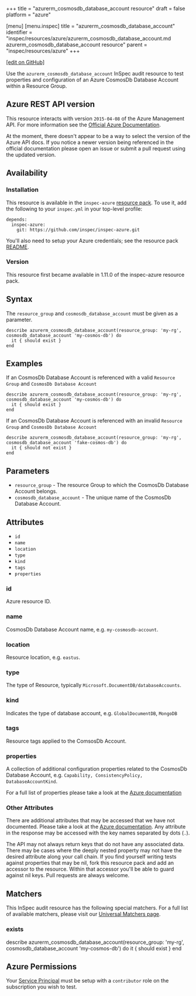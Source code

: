 +++
title = "azurerm_cosmosdb_database_account resource"
draft = false
platform = "azure"

[menu]
  [menu.inspec]
    title = "azurerm_cosmosdb_database_account"
    identifier = "inspec/resources/azure/azurerm_cosmosdb_database_account.md azurerm_cosmosdb_database_account resource"
    parent = "inspec/resources/azure"
+++

[\[edit on GitHub\]](https://github.com/inspec/inspec/blob/master/docs-chef-io/content/inspec/resources/azurerm_cosmosdb_database_account.md)

Use the `azurerm_cosmosdb_database_account` InSpec audit resource to test properties and configuration of
an Azure CosmosDb Database Account within a Resource Group.

## Azure REST API version

This resource interacts with version `2015-04-08` of the Azure Management API. For more
information see the [Official Azure Documentation](https://docs.microsoft.com/en-us/rest/api/cosmos-db-resource-provider/databaseaccounts/get).

At the moment, there doesn't appear to be a way to select the version of the
Azure API docs. If you notice a newer version being referenced in the official
documentation please open an issue or submit a pull request using the updated
version.

## Availability

### Installation

This resource is available in the `inspec-azure` [resource
pack](/inspec/glossary/#resource-pack). To use it, add the
following to your `inspec.yml` in your top-level profile:

    depends:
      inspec-azure:
        git: https://github.com/inspec/inspec-azure.git

You'll also need to setup your Azure credentials; see the resource pack
[README](https://github.com/inspec/inspec-azure#inspec-for-azure).

### Version

This resource first became available in 1.11.0 of the inspec-azure resource pack.

## Syntax

The `resource_group` and `cosmosdb_database_account` must be given as a parameter.

    describe azurerm_cosmosdb_database_account(resource_group: 'my-rg', cosmosdb_database_account 'my-cosmos-db') do
      it { should exist }
    end

## Examples

If an CosmosDb Database Account is referenced with a valid `Resource Group` and `CosmosDb Database Account`

    describe azurerm_cosmosdb_database_account(resource_group: 'my-rg', cosmosdb_database_account 'my-cosmos-db') do
      it { should exist }
    end

If an CosmosDb Database Account is referenced with an invalid `Resource Group` and `CosmosDb Database Account`

    describe azurerm_cosmosdb_database_account(resource_group: 'my-rg', cosmosdb_database_account 'fake-cosmos-db') do
      it { should not exist }
    end

## Parameters

- `resource_group` - The resource Group to which the CosmosDb Database Account belongs.
- `cosmosdb_database_account` - The unique name of the CosmosDb Database Account.

## Attributes

- `id`
- `name`
- `location`
- `type`
- `kind`
- `tags`
- `properties`

### id

Azure resource ID.

### name

CosmosDb Database Account name, e.g. `my-cosmosdb-account`.

### location

Resource location, e.g. `eastus`.

### type

The type of Resource, typically `Microsoft.DocumentDB/databaseAccounts`.

### kind

Indicates the type of database account, e.g. `GlobalDocumentDB`, `MongoDB`

### tags

Resource tags applied to the ComsosDb Account.

### properties

A collection of additional configuration properties related to the CosmosDb Database Account, e.g. `Capability, ConsistencyPolicy, DatabaseAccountKind`.

For a full list of properties please take a look at the [Azure documentation](https://docs.microsoft.com/en-us/rest/api/cosmos-db-resource-provider/databaseaccounts/get#definitions)

### Other Attributes

There are additional attributes that may be accessed that we have not
documented. Please take a look at the [Azure documentation](#azure-rest-api-version).
Any attribute in the response may be accessed with the key names separated by
dots (`.`).

The API may not always return keys that do not have any associated data. There
may be cases where the deeply nested property may not have the desired
attribute along your call chain. If you find yourself writing tests against
properties that may be nil, fork this resource pack and add an accessor to the
resource. Within that accessor you'll be able to guard against nil keys. Pull
requests are always welcome.

## Matchers

This InSpec audit resource has the following special matchers. For a full list of
available matchers, please visit our [Universal Matchers
page](/inspec/matchers/).

### exists

describe azurerm_cosmosdb_database_account(resource_group: 'my-rg', cosmosdb_database_account 'my-cosmos-db') do
it { should exist }
end

## Azure Permissions

Your [Service
Principal](https://docs.microsoft.com/en-us/azure/azure-resource-manager/resource-group-create-service-principal-portal)
must be setup with a `contributor` role on the subscription you wish to test.
